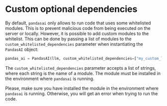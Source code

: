 # Custom optional dependencies

By default, `pandasai` only allows to run code that uses some whitelisted modules. This is to prevent malicious code from being executed on the server or locally. However, it is possible to add custom modules to the whitelist. This can be done by passing a list of modules to the `custom_whitelisted_dependencies` parameter when instantiating the `PandasAI` object:

```python
pandas_ai = PandasAI(llm, custom_whitelisted_dependencies=["my_custom_library"])
```

The `custom_whitelisted_dependencies` parameter accepts a list of strings, where each string is the name of a module. The module must be installed in the environment where `pandasai` is running.

Please, make sure you have installed the module in the environment where `pandasai` is running. Otherwise, you will get an error when trying to run the code.
